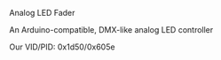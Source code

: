 Analog LED Fader

An Arduino-compatible, DMX-like analog LED controller

Our VID/PID: 0x1d50/0x605e
